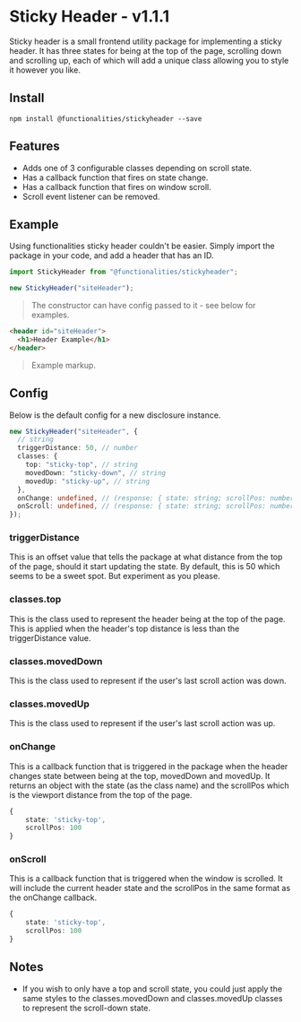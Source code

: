 # Sticky Header - v1.1.1

Sticky header is a small frontend utility package for implementing a sticky header. It has three states for being at the top of the page, scrolling down and scrolling up, each of which will add a unique class allowing you to style it however you like.

## Install

```
npm install @functionalities/stickyheader --save
```

## Features

- Adds one of 3 configurable classes depending on scroll state.
- Has a callback function that fires on state change.
- Has a callback function that fires on window scroll.
- Scroll event listener can be removed.

## Example

Using functionalities sticky header couldn't be easier. Simply import the package in your code, and add a header that has an ID.

```typescript
import StickyHeader from "@functionalities/stickyheader";

new StickyHeader("siteHeader");
```

> The constructor can have config passed to it - see below for examples.

```html
<header id="siteHeader">
  <h1>Header Example</h1>
</header>
```

> Example markup.

## Config

Below is the default config for a new disclosure instance.

```typescript
new StickyHeader("siteHeader", {
  // string
  triggerDistance: 50, // number
  classes: {
    top: "sticky-top", // string
    movedDown: "sticky-down", // string
    movedUp: "sticky-up", // string
  },
  onChange: undefined, // (response: { state: string; scrollPos: number }) => void;
  onScroll: undefined, // (response: { state: string; scrollPos: number }) => void;
});
```

### triggerDistance

This is an offset value that tells the package at what distance from the top of the page, should it start updating the state. By default, this is 50 which seems to be a sweet spot. But experiment as you please.

### classes.top

This is the class used to represent the header being at the top of the page. This is applied when the header's top distance is less than the triggerDistance value.

### classes.movedDown

This is the class used to represent if the user's last scroll action was down.

### classes.movedUp

This is the class used to represent if the user's last scroll action was up.

### onChange

This is a callback function that is triggered in the package when the header changes state between being at the top, movedDown and movedUp. It returns an object with the state (as the class name) and the scrollPos which is the viewport distance from the top of the page.

```typescript
{
    state: 'sticky-top',
    scrollPos: 100
}
```

### onScroll

This is a callback function that is triggered when the window is scrolled. It will include the current header state and the scrollPos in the same format as the onChange callback.

```typescript
{
    state: 'sticky-top',
    scrollPos: 100
}
```

## Notes

- If you wish to only have a top and scroll state, you could just apply the same styles to the classes.movedDown and classes.movedUp classes to represent the scroll-down state.
